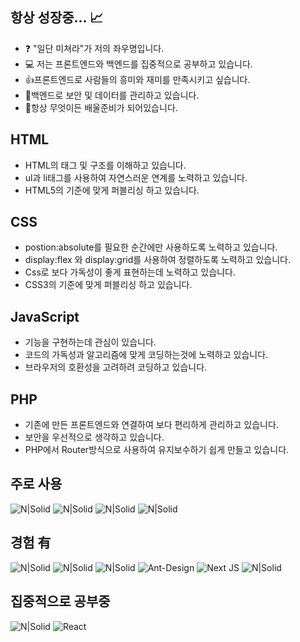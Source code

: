 ## 항상 성장중... 📈 

- ❓ "일단 미쳐라"가  저의 좌우명입니다.
- 💻 저는 프론트엔드와 백엔드를 집중적으로 공부하고 있습니다.
- 👍프론트엔드로 사람들의 흥미와 재미를 만족시키고 싶습니다.
- 🛑백엔드로 보안 및 데이터를 관리하고 있습니다.
- 📕항상 무엇이든 배울준비가 되어있습니다.


## HTML
- HTML의 태그 및 구조를 이해하고 있습니다.
- ul과 li태그를 사용하여 자연스러운 연계를 노력하고 있습니다.
- HTML5의 기준에 맞게 퍼블리싱 하고 있습니다.
## CSS
- postion:absolute를 필요한 순간에만 사용하도록 노력하고 있습니다.
- display:flex 와 display:grid를 사용하여 정렬하도록 노력하고 있습니다.
- Css로 보다 가독성이 좋게 표현하는데 노력하고 있습니다.
- CSS3의 기준에 맞게 퍼블리싱 하고 있습니다.
## JavaScript
- 기능을 구현하는데 관심이 있습니다.
- 코드의 가독성과 알고리즘에 맞게 코딩하는것에 노력하고 있습니다.
- 브라우저의 호환성을 고려하려 코딩하고 있습니다.

## PHP
- 기존에 만든 프론트엔드와 연결하여 보다 편리하게 관리하고 있습니다.
- 보안을 우선적으로 생각하고 있습니다.
- PHP에서 Router방식으로 사용하여 유지보수하기 쉽게 만들고 있습니다.

## 주로 사용
![N|Solid](https://img.shields.io/badge/HTML5-E34F26?style=for-the-badge&logo=html5&logoColor=white) ![N|Solid](https://img.shields.io/badge/CSS3-1572B6?style=for-the-badge&logo=css3&logoColor=white) ![N|Solid](https://img.shields.io/badge/JavaScript-323330?style=for-the-badge&logo=javascript&logoColor=F7DF1E) ![N|Solid](https://img.shields.io/badge/PHP-777BB4?style=for-the-badge&logo=php&logoColor=white)

## 경험 有
 ![N|Solid](https://img.shields.io/badge/Python-14354C?style=for-the-badge&logo=python&logoColor=white) ![N|Solid](https://img.shields.io/badge/GitHub-100000?style=for-the-badge&logo=github&logoColor=white) ![N|Solid](https://img.shields.io/badge/C-00599C?style=for-the-badge&logo=c&logoColor=white) ![Ant-Design](https://img.shields.io/badge/-AntDesign-%230170FE?style=for-the-badge&logo=ant-design&logoColor=white)    ![Next JS](https://img.shields.io/badge/Next-black?style=for-the-badge&logo=next.js&logoColor=white) ![N|Solid](https://img.shields.io/badge/mysql-%2300f.svg?style=for-the-badge&logo=mysql&logoColor=white)


## 집중적으로 공부중
![N|Solid](https://img.shields.io/badge/TypeScript-007ACC?style=for-the-badge&logo=typescript&logoColor=white) ![React](https://img.shields.io/badge/react-%2320232a.svg?style=for-the-badge&logo=react&logoColor=%2361DAFB)
